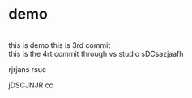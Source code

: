 # demo
<br>
this is demo
this is 3rd commit
<br>
this is the 4rt commit through vs studio
sDCsazjaafh

rjrjans
rsuc

jDSCJNJR
cc

